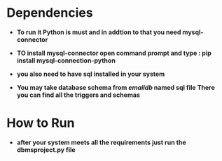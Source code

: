 # Dependencies

* **To run it Python is must and in addtion to that you need mysql-connector**
* **TO install mysql-connector open command prompt and type : pip install mysql-connection-python**
* **you also need to have sql installed in your system**

* **You may take database schema from *emaildb* named sql file There you can find all the triggers and schemas**

# How to Run
* **after your system meets all the requirements just run the dbmsproject.py file**